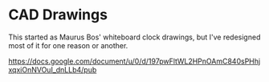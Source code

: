 # CAD Drawings

This started as Maurus Bos' whiteboard clock drawings, but I've redesigned
most of it for one reason or another.

https://docs.google.com/document/u/0/d/197pwFltWL2HPnOAmC840sPHhjxqxiOnNVOuI_dnLLb4/pub

